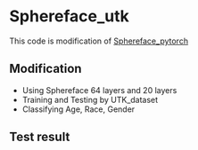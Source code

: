 # Sphereface_utk
This code is modification of [Sphereface_pytorch](https://github.com/clcarwin/sphereface_pytorch)


 ## Modification
- Using Sphereface 64 layers and 20 layers
- Training and Testing by UTK_dataset
- Classifying Age, Race, Gender

## Test result
